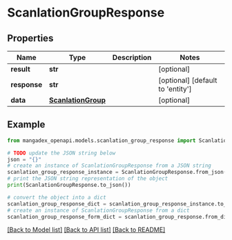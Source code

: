 # ScanlationGroupResponse


## Properties

Name | Type | Description | Notes
------------ | ------------- | ------------- | -------------
**result** | **str** |  | [optional] 
**response** | **str** |  | [optional] [default to 'entity']
**data** | [**ScanlationGroup**](ScanlationGroup.md) |  | [optional] 

## Example

```python
from mangadex_openapi.models.scanlation_group_response import ScanlationGroupResponse

# TODO update the JSON string below
json = "{}"
# create an instance of ScanlationGroupResponse from a JSON string
scanlation_group_response_instance = ScanlationGroupResponse.from_json(json)
# print the JSON string representation of the object
print(ScanlationGroupResponse.to_json())

# convert the object into a dict
scanlation_group_response_dict = scanlation_group_response_instance.to_dict()
# create an instance of ScanlationGroupResponse from a dict
scanlation_group_response_form_dict = scanlation_group_response.from_dict(scanlation_group_response_dict)
```
[[Back to Model list]](../README.md#documentation-for-models) [[Back to API list]](../README.md#documentation-for-api-endpoints) [[Back to README]](../README.md)



